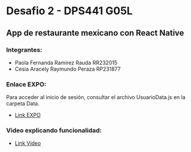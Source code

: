 # Desafio 2 - DPS441 G05L
## App de restaurante mexicano con React Native

### Integrantes:
- Paola Fernanda Ramirez Rauda RR232015
- Cesia Aracely Raymundo Peraza RP231877

### Enlace EXPO:
Para acceder al inicio de sesión, consultar el archivo UsuarioData.js en la carpeta Data.
- [Link EXPO](https://snack.expo.dev/@paofer/desafio2_dps)


### Video explicando funcionalidad:
- [Link Video](https://drive.google.com/file/d/1qzd12GZtE6TLeDmzgtVUMO2BVE9ODeCQ/view?usp=drive_link)
